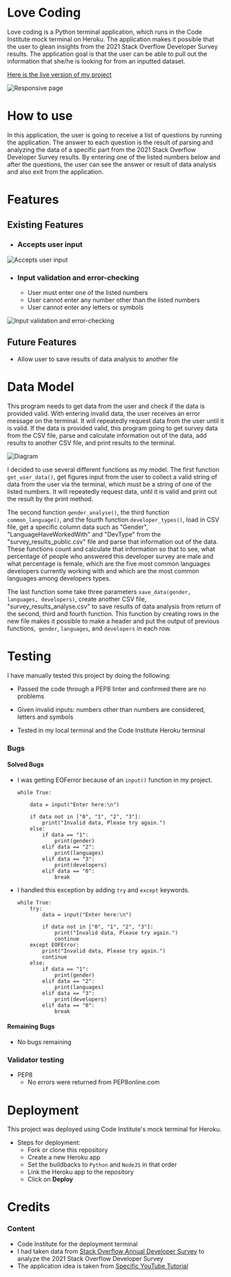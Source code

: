 # Love Coding

Love coding is a Python terminal application, which runs in the Code Institute mock terminal on Heroku.
The application makes it possible that the user to glean insights from the 2021 Stack Overflow Developer Survey results.
The application goal is that the user can be able to pull out the information that she/he is looking for from an inputted dataset.

[Here is the live version of my project](https://love-coding.herokuapp.com/)

![Responsive page](/images/responsive.jpg)

# How to use

In this application, the user is going to receive a list of questions by running the application. The answer to each question is the result of parsing and analyzing the data of a specific part from the 2021 Stack Overflow Developer Survey results.  By entering one of the listed numbers below and after the questions, the user can see the answer or result of data analysis and also exit from the application.

# Features
## Existing Features
- ### Accepts user input

![Accepts user input](/images/input.jpg)

- ### Input validation and error-checking
  - User must enter one of the listed numbers
  - User cannot enter any number other than the listed numbers
  - User cannot enter any letters or symbols

![Input validation and error-checking](/images/invalid.jpg)

## Future Features
- Allow user to save results of data analysis to another file

# Data Model
   This program needs to get data from the user and check if the data is provided valid. With entering invalid data, the user receives an error message on the terminal. It will repeatedly request data from the user until it is valid. If the data is provided valid, this program going to get survey data from the CSV file, parse and calculate information out of the data, add results to another CSV file, and print results to the terminal.

   ![Diagram](/images/diagram.jpg)

   I decided to use several different functions as my model. The first function `get_user_data()`, get figures input from the user to collect a valid string of data from the user via the terminal, which must be a string of one of the listed numbers. It will repeatedly request data, until it is valid and print out the result by the print method. 
   
   The second function `gender_analyse()`, the third function `common_language()`, and the fourth function `developer_types()`, load in CSV file, get a specific column data such as "Gender", "LanguageHaveWorkedWith" and "DevType" from the "survey_results_public.csv" file and parse that information out of the data. These functions count and calculate that information so that to see, what percentage of people who answered this developer survey are male and what percentage is female, which are the five most common languages developers currently working with and which are the most common languages among developers types. 
   
   The last function some take three parameters `save_data(gender, languages, developers)`, create another CSV file, "survey_results_analyse.csv" to save results of data analysis from return of the second, third and fourth function. This function by creating rows in the new file makes it possible to make a header and put the output of previous functions,` gender`, `languages`, and `developers` in each row.

# Testing

I have manually tested this project by doing the following:

- Passed the code through a PEP8 linter and confirmed there are no problems

- Given invalid inputs: numbers other than numbers are considered, letters and symbols

- Tested in my local terminal and the Code Institute Heroku terminal

### Bugs
#### Solved Bugs
- I was getting EOFerror because of an `input()` function in my project.


      while True:

          data = input("Enter here:\n")

          if data not in ["0", "1", "2", "3"]:
              print("Invalid data, Please try again.")
          else:
              if data == "1":
                  print(gender)
              elif data == "2":
                  print(languages)
              elif data == "3":
                  print(developers)
              elif data == "0":
                  break

- I handled this exception by adding `try` and `except` keywords.

      while True:
          try:
              data = input("Enter here:\n")

              if data not in ["0", "1", "2", "3"]:
                  print("Invalid data, Please try again.")
                  continue
          except EOFError:
              print("Invalid data, Please try again.")
              continue
          else:
              if data == "1":
                  print(gender)
              elif data == "2":
                  print(languages)
              elif data == "3":
                  print(developers)
              elif data == "0":
                  break


#### Remaining Bugs
- No bugs remaining

### Validator testing
- PEP8
   - No errors were returned from PEP8online.com

# Deployment
This project was deployed using Code Institute's mock terminal for Heroku.
- Steps for deployment:
  - Fork or clone this repository
  - Create a new Heroku app
  - Set the buildbacks to `Python` and `NodeJS` in that order
  - Link the Heroku app to the repository
  - Click on **Deploy**

# Credits
### Content
- Code Institute for the deployment terminal
- I had taken data from [Stack Overflow Annual Developer Survey](https://insights.stackoverflow.com/survey) to analyze the 2021 Stack Overflow Developer Survey
- The application idea is taken from [Specific YouTube Tutorial](https://www.youtube.com/watch?v=_P7X8tMplsw&t=1044s)